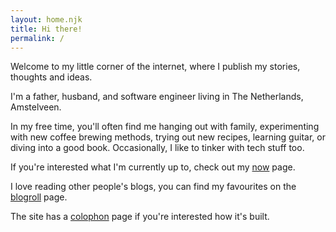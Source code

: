 ```yaml
---
layout: home.njk
title: Hi there!
permalink: /
---
```


Welcome to my little corner of the internet, where I publish my stories, thoughts and ideas.

I'm a father, husband, and software engineer living in The Netherlands, Amstelveen.

In my free time, you'll often find me hanging out with family, experimenting with new coffee brewing methods, trying out new recipes, learning guitar, or diving into a good book. Occasionally, I like to tinker with tech stuff too.

If you're interested what I'm currently up to, check out my [now](/now) page.

I love reading other people's blogs, you can find my favourites on the [blogroll](/blogroll) page.

The site has a [colophon](/colophon) page if you're interested how it's built.
